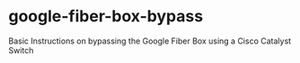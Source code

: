 # google-fiber-box-bypass
Basic Instructions on bypassing the Google Fiber Box using a Cisco Catalyst Switch
